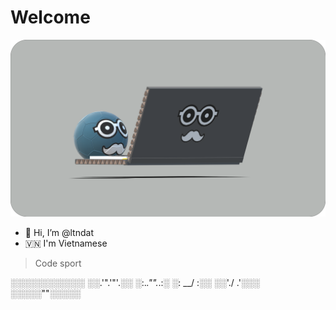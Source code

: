 # Welcome

![blue](./public/cardround.png)

- 👋 Hi, I’m @ltndat
- 🇻🇳 I'm Vietnamese

> Code sport

░░░░░░░░░░░░
░░.'".'"'.░░
░:._.""._.:░
░: \_\_/ :░░
░░'./ \.'░░░
░░░░░""░░░░░
